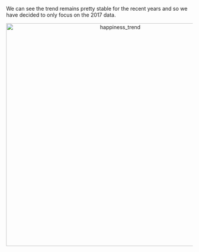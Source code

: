 We can see the trend remains pretty stable for the recent years and so we have decided to only focus on the 2017 data.

<div>
    <a href="https://plot.ly/~wyr211/42/?share_key=L5RuJ8Mw787I9w98vunFag" target="_blank" title="happiness_trend" style="display: block; text-align: center;"><img src="https://plot.ly/~wyr211/42.png?share_key=L5RuJ8Mw787I9w98vunFag" alt="happiness_trend" style="max-width: 100%;width: 600px;"  width="80%" onerror="this.onerror=null;this.src='https://plot.ly/404.png';" /></a>
    <script data-plotly="wyr211:42" sharekey-plotly="L5RuJ8Mw787I9w98vunFag" src="https://plot.ly/embed.js" async></script>
</div>



